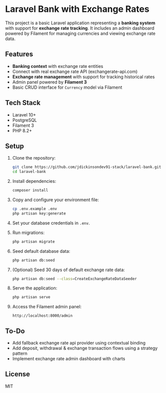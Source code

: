 # Laravel Bank with Exchange Rates

This project is a basic Laravel application representing a **banking system** with support for **exchange rate tracking**. It includes an admin dashboard powered by Filament for managing currencies and viewing exchange rate data.

## Features

- **Banking context** with exchange rate entities
- Connect with real exchange rate API (exchangerate-api.com)
- **Exchange rate management** with support for tracking historical rates
- Admin panel powered by **Filament 3**
- Basic CRUD interface for `Currency` model via Filament

## Tech Stack

- Laravel 10+
- PostgreSQL
- Filament 3
- PHP 8.2+

## Setup

1. Clone the repository:

   ```bash
   git clone https://github.com/jdickinsondev91-stack/laravel-bank.git
   cd laravel-bank
   ```

2. Install dependencies:

   ```bash
   composer install
   ```

3. Copy and configure your environment file:

   ```bash
   cp .env.example .env
   php artisan key:generate
   ```

4. Set your database credentials in `.env`.

5. Run migrations:

   ```bash
   php artisan migrate
   ```

6. Seed default database data:

   ```bash
   php artisan db:seed
   ```

7. (Optional) Seed 30 days of default exchange rate data:

   ```bash
   php artisan db:seed --class=CreateExchangeRateDataSeeder
   ```

8. Serve the application:

   ```bash
   php artisan serve
   ```

9. Access the Filament admin panel:

   ```
   http://localhost:8000/admin
   ```

## To-Do

- Add fallback exchange rate api provider using contextual binding
- Add deposit, withdrawal & exchange transaction flows using a strategy pattern
- Implement exchange rate admin dashboard with charts

## License

MIT
